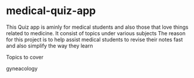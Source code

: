 # medical-quiz-app

This Quiz app is aminly for medical students and also those that love things related to medicine.
It consist of topics under various subjects
The reason for this project is to help assist medical students to revise their notes fast and also simplify the way they learn

Topics to cover

gyneacology

 
